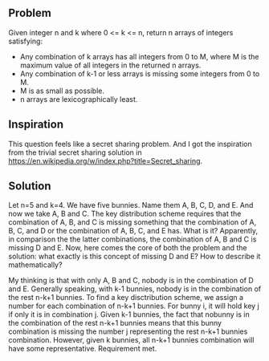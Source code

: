 ## Problem

Given integer n and k where 0 <= k <= n, return n arrays of integers satisfying:
* Any combination of k arrays has all integers from 0 to M, where M is the maximum value of all integers in the returned n arrays.
* Any combination of k-1 or less arrays is missing some integers from 0 to M.
* M is as small as possible.
* n arrays are lexicographically least.

## Inspiration

This question feels like a secret sharing problem. And I got the inspiration from the trivial secret sharing solution in https://en.wikipedia.org/w/index.php?title=Secret_sharing.

## Solution

Let n=5 and k=4. We have five bunnies. Name them A, B, C, D, and E. And now we take A, B and C. The key distribution scheme requires that the combination of A, B, and C is missing something that the combination of A, B, C, and D or the combination of A, B, C, and E has. What is it? Apparently, in comparison the the latter combinations, the combination of A, B and C is missing D and E. Now, here comes the core of both the problem and the solution: what exactly is this concept of missing D and E? How to describe it mathematically?

My thinking is that with only A, B and C, nobody is in the combination of D and E. Generally speaking, with k-1 bunnies, nobody is in the combination of the rest n-k+1 bunnies. To find a key disctribution scheme, we assign a number for each combination of n-k+1 bunnies. For bunny i, it will hold key j if only it is in combination j. Given k-1 bunnies, the fact that nobunny is in the combination of the rest n-k+1 bunnies means that this bunny combination is missing the number j representing the rest n-k+1 bunnies combination. However, given k bunnies, all n-k+1 bunnies combination will have some representative. Requirement met.
